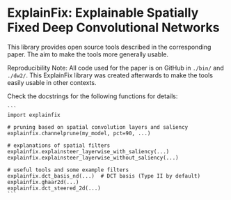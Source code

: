 # ExplainFix: Explainable Spatially Fixed Deep Convolutional Networks

This library provides open source tools described in the corresponding paper.
The aim to make the tools more generally usable.

Reproducibility Note: All code used for the paper is on GitHub in `./bin/`
and `./dw2/`.  This ExplainFix library was created afterwards to make the
tools easily usable in other contexts.

Check the docstrings for the following functions for details:

    ```
    import explainfix

    # pruning based on spatial convolution layers and saliency
    explainfix.channelprune(my_model, pct=90, ...)

    # explanations of spatial filters
    explainfix.explainsteer_layerwise_with_saliency(...)
    explainfix.explainsteer_layerwise_without_saliency(...)

    # useful tools and some example filters
    explainfix.dct_basis_nd(...)  # DCT basis (Type II by default)
    explainfix.ghaar2d(...)
    explainfix.dct_steered_2d(...)
    ```
